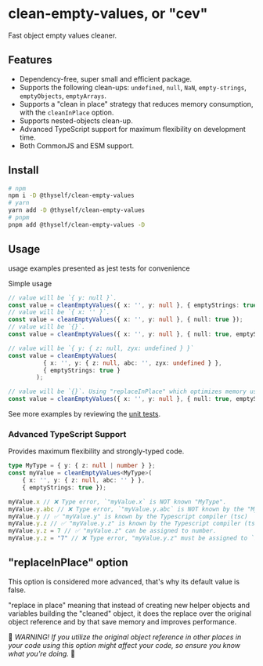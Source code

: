 # clean-empty-values, or "cev"

Fast object empty values cleaner.

## Features

* Dependency-free, super small and efficient package.
* Supports the following clean-ups: `undefined`, `null`, `NaN`, `empty-strings`, `emptyObjects`, `emptyArrays`.
* Supports a "clean in place" strategy that reduces memory consumption, with the `cleanInPlace` option.
* Supports nested-objects clean-up.
* Advanced TypeScript support for maximum flexibility on development time.
* Both CommonJS and ESM support.

## Install

```bash
# npm
npm i -D @thyself/clean-empty-values
# yarn
yarn add -D @thyself/clean-empty-values
# pnpm
pnpm add @thyself/clean-empty-values -D
```

## Usage

usage examples presented as jest tests for convenience

Simple usage

```ts
// value will be `{ y: null }`.
const value = cleanEmptyValues({ x: '', y: null }, { emptyStrings: true });
// value will be `{ x: '' }`.
const value = cleanEmptyValues({ x: '', y: null }, { null: true });
// value will be `{}`.
const value = cleanEmptyValues({ x: '', y: null }, { null: true, emptyStrings: true }); 

// value will be `{ y: { z: null, zyx: undefined } }`
const value = cleanEmptyValues(
          { x: '', y: { z: null, abc: '', zyx: undefined } },
          { emptyStrings: true }
        );

// value will be `{}`. Using "replaceInPlace" which optimizes memory usage.
const value = cleanEmptyValues({ x: '', y: null }, { null: true, emptyStrings: true, replaceInPlace: true }); 
```

See more examples by reviewing the [unit tests](https://github.com/theoffricial/thyself/blob/main/packages/cev/src/lib/clean-empty-values.spec.ts).


### Advanced TypeScript Support
Provides maximum flexibility and strongly-typed code.

```ts
type MyType = { y: { z: null | number } };
const myValue = cleanEmptyValues<MyType>(
    { x: '', y: { z: null, abc: '' } }, 
    { emptyStrings: true });

myValue.x // ❌ Type error, `"myValue.x` is NOT known "MyType".
myValue.y.abc // ❌ Type error, `"myValue.y.abc` is NOT known by the "MyType"
myValue.y // ✅ "myValue.y" is known by the Typescript compiler (tsc)
myValue.y.z // ✅ "myValue.y.z" is known by the Typescript compiler (tsc)
myValue.y.z = 7 // ✅ "myValue.z" can be assigned to number.
myValue.y.z = "7" // ❌ Type error, "myValue.y.z" must be assigned to `null | number`
```

## "replaceInPlace" option

This option is considered more advanced, that's why its default value is false.

"replace in place" meaning that instead of creating new helper objects and variables building the "cleaned" object, it does the replace over the original object reference and by that save memory and improves performance.

🚧 _WARNING! If you utilize the original object reference in other places in your code using this option might affect your code, so ensure you know what you're doing._ 🚧